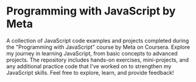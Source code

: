 # Programming with JavaScript by Meta

A collection of JavaScript code examples and projects completed during the "Programming with JavaScript" course by Meta on Coursera. Explore my journey in learning JavaScript, from basic concepts to advanced projects. The repository includes hands-on exercises, mini-projects, and any additional practice code that I've worked on to strengthen my JavaScript skills. Feel free to explore, learn, and provide feedback!
